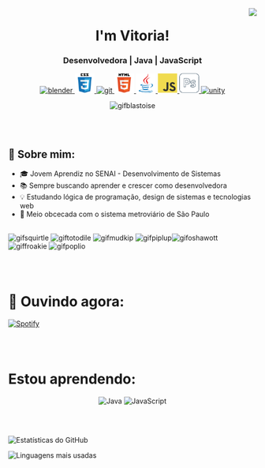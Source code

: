 <img align="right" src="https://visitor-badge.laobi.icu/badge?page_id=kevilinporto.kevilinporto" />
<h1 align="center">I'm Vitoria!</h1> 

<h3 align="center"> Desenvolvedora | Java | JavaScript</h3>
<p align="center"> <a href="https://www.blender.org/" target="_blank" rel="noreferrer"> <img src="https://download.blender.org/branding/community/blender_community_badge_white.svg" alt="blender" width="40" height="40"/> </a> <a href="https://www.w3schools.com/css/" target="_blank" rel="noreferrer"> <img src="https://raw.githubusercontent.com/devicons/devicon/master/icons/css3/css3-original-wordmark.svg" alt="css3" width="40" height="40"/> </a> <a href="https://git-scm.com/" target="_blank" rel="noreferrer"> <img src="https://www.vectorlogo.zone/logos/git-scm/git-scm-icon.svg" alt="git" width="40" height="40"/> </a> <a href="https://www.w3.org/html/" target="_blank" rel="noreferrer"> <img src="https://raw.githubusercontent.com/devicons/devicon/master/icons/html5/html5-original-wordmark.svg" alt="html5" width="40" height="40"/> </a> <a href="https://www.java.com" target="_blank" rel="noreferrer"> <img src="https://raw.githubusercontent.com/devicons/devicon/master/icons/java/java-original.svg" alt="java" width="40" height="40"/> </a> <a href="https://developer.mozilla.org/en-US/docs/Web/JavaScript" target="_blank" rel="noreferrer"> <img src="https://raw.githubusercontent.com/devicons/devicon/master/icons/javascript/javascript-original.svg" alt="javascript" width="40" height="40"/> </a> <a href="https://www.photoshop.com/en" target="_blank" rel="noreferrer"> <img src="https://raw.githubusercontent.com/devicons/devicon/master/icons/photoshop/photoshop-line.svg" alt="photoshop" width="40" height="40"/> </a> <a href="https://unity.com/" target="_blank" rel="noreferrer"> <img src="https://www.vectorlogo.zone/logos/unity3d/unity3d-icon.svg" alt="unity" width="40" height="40"/> </a> </p>



<div align="center">
  <img src="https://media2.giphy.com/media/v1.Y2lkPTc5MGI3NjExcmhwb2xpaTdtejY4djE0NnZlN3hndWEwZjZidWExYmNxOHR3cTlnOCZlcD12MV9pbnRlcm5hbF9naWZfYnlfaWQmY3Q9cw/55DUoWF4HeKhG/giphy.gif" alt="gifblastoise" width="400">
</div>

<br><br>




## 🐊 Sobre mim:
- 🎓 Jovem Aprendiz no SENAI - Desenvolvimento de Sistemas
- 📚 Sempre buscando aprender e crescer como desenvolvedora  
- 💡 Estudando lógica de programação, design de sistemas e tecnologias web
- 🧐 Meio obcecada com o sistema metroviário de São Paulo
<br><br>

<img src="https://media.giphy.com/media/fLp2fTpKTZsj2xW1zI/giphy.gif?cid=ecf05e47cbt9rustuyr6czey1nf844yjd78ijgywq1gofgqt&ep=v1_gifs_related&rid=giphy.gif&ct=s" alt="gifsquirtle" width="100"> <img src="https://media3.giphy.com/media/v1.Y2lkPTc5MGI3NjExZjBkZmIzaTRucDNuZHoxa3FkNDE1aGU5N3FsNWtudjdjcnoyOXIyZiZlcD12MV9pbnRlcm5hbF9naWZfYnlfaWQmY3Q9cw/e7Pkc6DwN6IWHvvizL/giphy.gif" alt="giftotodile" width="100"> <img src="https://media4.giphy.com/media/v1.Y2lkPTc5MGI3NjExbGpnNjY2NDVibTcwa3NzNHB1YThvd2czOHF4MXBpYXd1c2F3bXptbiZlcD12MV9pbnRlcm5hbF9naWZfYnlfaWQmY3Q9cw/SGGHAPCjED1OcW6ixv/giphy.gif" alt="gifmudkip" width="100"> <img src="https://media0.giphy.com/media/v1.Y2lkPTc5MGI3NjExZzhlem5rZ3RrbTlveTI4djUzOHdsZXU5eTJxeHAybXNxcmh0cmJhdyZlcD12MV9pbnRlcm5hbF9naWZfYnlfaWQmY3Q9cw/w6YCfXHS6QZjeHlVpI/giphy.gif" alt="gifpiplup" width="100"><img src="https://media.giphy.com/media/1wpxG15ZRRwUo94ytP/giphy.gif?cid=ecf05e478mji1122uv370dz6fibgpwtxugrrz8yvzoefre55&ep=v1_gifs_related&rid=giphy.gif&ct=s" alt="gifoshawott" width="100"> <img src="https://media.giphy.com/media/u49NxPrQ57MUQhifRv/giphy.gif?cid=ecf05e47ffkqszybulnn4xx4qzciatvqh7rhxr893otvnmdt&ep=v1_gifs_related&rid=giphy.gif&ct=s" alt="giffroakie" width="100"> <img src="https://media.giphy.com/media/dZCpA5HM1Dv6yTDsvR/giphy.gif" alt="gifpoplio" width="100">

<br><br>

# 🎵 Ouvindo agora:
[![Spotify](https://novatorem-git-main-vitorias-projects-142af1a4.vercel.app/api/spotify)](https://open.spotify.com/user/31bmj24assunbecxzhxtwxmu4imq)

<br><br>

# Estou aprendendo:

<p align="center">
  <img src="https://img.shields.io/badge/Java-4B0082?style=for-the-badge&logo=java&logoColor=white" alt="Java" />
  <img src="https://img.shields.io/badge/JavaScript-00008B?style=for-the-badge&logo=javascript&logoColor=white" alt="JavaScript" />
</p>


<br><br>

![Estatísticas do GitHub](https://github-readme-stats.vercel.app/api?username=kevilinporto&show_icons=true&theme=radical)


![Linguagens mais usadas](https://github-readme-stats.vercel.app/api/top-langs/?username=kevilinporto&layout=compact&theme=radical)




